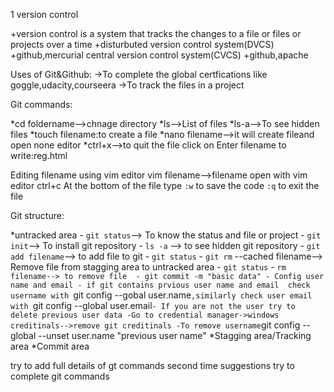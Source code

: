 1 version control

+version control is a system that tracks the changes to a file or files or projects
over a time
+disturbuted version control system(DVCS)
  +github,mercurial
central version control system(CVCS)
  +github,apache

Uses of Git&Github:
->To complete the global certfications like goggle,udacity,courseera
->To track the files in a project

Git commands:

*cd foldername-->chnage directory
*ls-->List of files
*ls-a-->To see hidden files
*touch filename:to create a file
*nano filename-->it will create fileand open none editor
*ctrl+x-->to quit the file
 click on Enter filename to write:reg.html

Editing filename using vim editor
vim filename-->filename open with vim editor
ctrl+c
At the bottom of the file type `:w` to save the code
`:q` to exit the file

Git structure:

*untracked area
    - `git status`--> To know the status and file or project
    - `git init`--> To install git repository
    - `ls -a` --> to see hidden git repository
    - `git add filename`--> to add file to git
    - `git status`
    - `git rm` --cached filename--> Remove file from stagging area to untracked area
    - `git status`
    - `rm filename--> to remove file 
    - git commit -m "basic data"
    - Config user name and email
    - if git contains prvious user name and email 
check username with `git config --gobal user.name`,similarly check user email with
`git config --global user.email`
    - If you are not the user try to delete previous user data
        -Go to credential manager->windows creditinals-->remove git creditinals
        -To remove username `git config --global --unset user.name "previous user name"
*Stagging area/Tracking area
*Commit area

try to add full details of gt commands
second time suggestions try to complete git commands